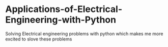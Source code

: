 # Applications-of-Electrical-Engineering-with-Python
Solving Electrical engineering problems with python which makes me more excited to slove these problems
